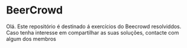 # BeerCrowd
Olá. Este repositório é destinado á exercícios do Beecrowd resolviddos. Caso tenha interesse em compartilhar as suas soluções, contacte com algum dos membros 
